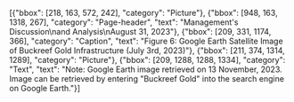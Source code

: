 [{"bbox": [218, 163, 572, 242], "category": "Picture"}, {"bbox": [948, 163, 1318, 267], "category": "Page-header", "text": "Management's Discussion\nand Analysis\nAugust 31, 2023"}, {"bbox": [209, 331, 1174, 366], "category": "Caption", "text": "Figure 6: Google Earth Satellite Image of Buckreef Gold Infrastructure (July 3rd, 2023)"}, {"bbox": [211, 374, 1314, 1289], "category": "Picture"}, {"bbox": [209, 1288, 1288, 1334], "category": "Text", "text": "Note: Google Earth image retrieved on 13 November, 2023. Image can be retrieved by entering \"Buckreef Gold\" into the search engine on Google Earth."}]